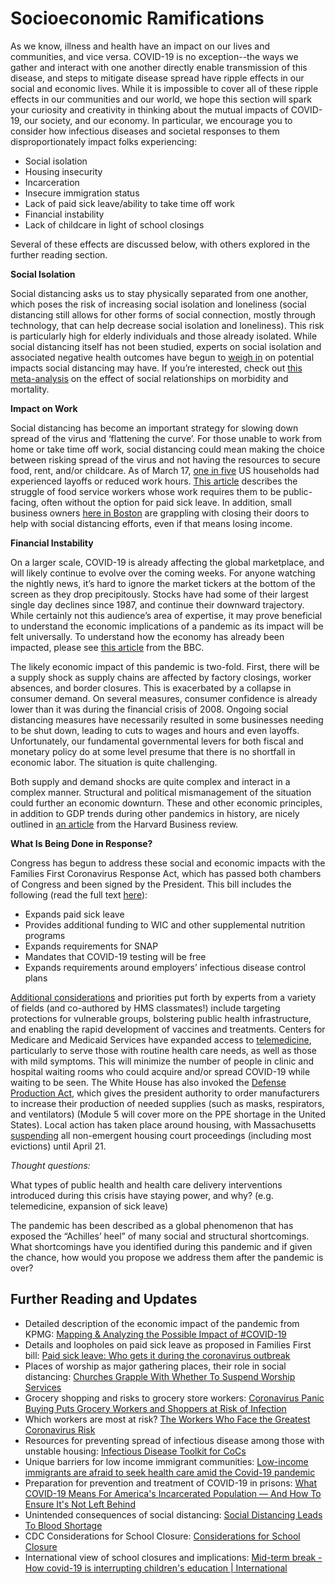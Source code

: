 # Socioeconomic Ramifications

As we know, illness and health have an impact on our lives and communities, and vice versa. COVID-19 is no exception--the ways we gather and interact with one another directly enable transmission of this disease, and steps to mitigate disease spread have ripple effects in our social and economic lives. While it is impossible to cover all of these ripple effects in our communities and our world, we hope this section will spark your curiosity and creativity in thinking about the mutual impacts of COVID-19, our society, and our economy. In particular, we encourage you to consider how infectious diseases and societal responses to them disproportionately impact folks experiencing:

* Social isolation
* Housing insecurity
* Incarceration
* Insecure immigration status
* Lack of paid sick leave/ability to take time off work
* Financial instability
* Lack of childcare in light of school closings

Several of these effects are discussed below, with others explored in the further reading section.

**Social Isolation**

Social distancing asks us to stay physically separated from one another, which poses the risk of increasing social isolation and loneliness \(social distancing still allows for other forms of social connection, mostly through technology, that can help decrease social isolation and loneliness\). This risk is particularly high for elderly individuals and those already isolated. While social distancing itself has not been studied, experts on social isolation and associated negative health outcomes have begun to [weigh in](https://www.sciencemag.org/news/2020/03/we-are-social-species-how-will-social-distancing-affect-us) on potential impacts social distancing may have. If you’re interested, check out [this meta-analysis](https://www.ncbi.nlm.nih.gov/pmc/articles/PMC2910600/) on the effect of social relationships on morbidity and mortality.

**Impact on Work**

Social distancing has become an important strategy for slowing down spread of the virus and ‘flattening the curve’. For those unable to work from home or take time off work, social distancing could mean making the choice between risking spread of the virus and not having the resources to secure food, rent, and/or childcare. As of March 17, [one in five](https://www.npr.org/2020/03/17/817158521/poll-nearly-1-in-5-households-have-lost-work-because-of-pandemic) US households had experienced layoffs or reduced work hours. [This article](https://www.vox.com/the-goods/2020/3/13/21178879/coronavirus-covid-19-restaurant-workers-sick-leave-chipotle-mcdonalds) describes the struggle of food service workers whose work requires them to be public-facing, often without the option for paid sick leave. In addition, small business owners [here in Boston](https://www.wgbh.org/news/local-news/2020/03/12/covid-19-hitting-boston-area-small-businesses) are grappling with closing their doors to help with social distancing efforts, even if that means losing income.

**Financial Instability**

On a larger scale, COVID-19 is already affecting the global marketplace, and will likely continue to evolve over the coming weeks. For anyone watching the nightly news, it’s hard to ignore the market tickers at the bottom of the screen as they drop precipitously. Stocks have had some of their largest single day declines since 1987, and continue their downward trajectory. While certainly not this audience’s area of expertise, it may prove beneficial to understand the economic implications of a pandemic as its impact will be felt universally. To understand how the economy has already been impacted, please see [this article](https://www.bbc.com/news/business-51706225) from the BBC.

The likely economic impact of this pandemic is two-fold. First, there will be a supply shock as supply chains are affected by factory closings, worker absences, and border closures. This is exacerbated by a collapse in consumer demand. On several measures, consumer confidence is already lower than it was during the financial crisis of 2008. Ongoing social distancing measures have necessarily resulted in some businesses needing to be shut down, leading to cuts to wages and hours and even layoffs. Unfortunately, our fundamental governmental levers for both fiscal and monetary policy do at some level presume that there is no shortfall in economic labor. The situation is quite challenging.

Both supply and demand shocks are quite complex and interact in a complex manner. Structural and political mismanagement of the situation could further an economic downturn. These and other economic principles, in addition to GDP trends during other pandemics in history, are nicely outlined in [an article](https://hbr.org/2020/03/what-coronavirus-could-mean-for-the-global-economy) from the Harvard Business review.

**What Is Being Done in Response?**

Congress has begun to address these social and economic impacts with the Families First Coronavirus Response Act, which has passed both chambers of Congress and been signed by the President. This bill includes the following \(read the full text [here](https://www.congress.gov/bill/116th-congress/house-bill/6201/text)\):

* Expands paid sick leave
* Provides additional funding to WIC and other supplemental nutrition programs
* Expands requirements for SNAP
* Mandates that COVID-19 testing will be free
* Expands requirements around employers’ infectious disease control plans

[Additional considerations](https://www.healthaffairs.org/do/10.1377/hblog20200312.363618/full/) and priorities put forth by experts from a variety of fields \(and co-authored by HMS classmates!\) include targeting protections for vulnerable groups, bolstering public health infrastructure, and enabling the rapid development of vaccines and treatments. Centers for Medicare and Medicaid Services have expanded access to [telemedicine](https://www.cms.gov/newsroom/fact-sheets/medicare-telemedicine-health-care-provider-fact-sheet), particularly to serve those with routine health care needs, as well as those with mild symptoms. This will minimize the number of people in clinic and hospital waiting rooms who could acquire and/or spread COVID-19 while waiting to be seen. The White House has also invoked the [Defense Production Act](https://www.vox.com/2020/3/18/21185333/coronavirus-defense-production-act-trump), which gives the president authority to order manufacturers to increase their production of needed supplies \(such as masks, respirators, and ventilators\) \(Module 5 will cover more on the PPE shortage in the United States\). Local action has taken place around housing, with Massachusetts [suspending](https://www.mass.gov/housing-court-rules/housing-court-standing-order-2-20-temporary-modifications-to-court-operations) all non-emergent housing court proceedings \(including most evictions\) until April 21.

_Thought questions:_

What types of public health and health care delivery interventions introduced during this crisis have staying power, and why? \(e.g. telemedicine, expansion of sick leave\)

The pandemic has been described as a global phenomenon that has exposed the “Achilles’ heel” of many social and structural shortcomings. What shortcomings have you identified during this pandemic and if given the chance, how would you propose we address them after the pandemic is over?

## **Further Reading and Updates**

* Detailed description of the economic impact of the pandemic from KPMG: [Mapping & Analyzing the Possible Impact of \#COVID-19](https://www.kpmg.us/insights/2020/mapping-covid-19.html)
* Details and loopholes on paid sick leave as proposed in Families First bill: [Paid sick leave: Who gets it during the coronavirus outbreak](https://www.washingtonpost.com/business/2020/03/16/paid-sick-leave-coronavirus-house-bill/)
* Places of worship as major gathering places, their role in social distancing: [Churches Grapple With Whether To Suspend Worship Services](https://www.npr.org/2020/03/13/815502396/churches-grapple-with-whether-to-suspend-worship-services)
* Grocery shopping and risks to grocery store workers: [Coronavirus Panic Buying Puts Grocery Workers and Shoppers at Risk of Infection](https://www.propublica.org/article/coronavirus-grocery-shopping-risk-workers-shoppers-covid-19)
* Which workers are most at risk? [The Workers Who Face the Greatest Coronavirus Risk](https://www.nytimes.com/interactive/2020/03/15/business/economy/coronavirus-worker-risk.html?referringSource=articleShare&fbclid=IwAR2lKU6eSRsoGo9WO9ScKN5Jt5LpqRfYO-cd0SLm4z1x73W2gqhP8palfMc)
* Resources for preventing spread of infectious disease among those with unstable housing: [Infectious Disease Toolkit for CoCs](https://www.hudexchange.info/resource/5985/infectious-disease-toolkit-for-cocs/?utm_source=HUD+Exchange+Mailing+List&utm_campaign=453c25fdc2-Health+Prepare+CoC+3.2.20&utm_medium=email&utm_term=0_f32b935a5f-453c25fdc2-19540589)
* Unique barriers for low income immigrant communities: [Low-income immigrants are afraid to seek health care amid the Covid-19 pandemic](https://www.vox.com/identities/2020/3/13/21173897/coronavirus-low-income-immigrants)
* Preparation for prevention and treatment of COVID-19 in prisons: [What COVID-19 Means For America's Incarcerated Population — And How To Ensure It's Not Left Behind](https://www.healthaffairs.org/do/10.1377/hblog20200310.290180/full/)
* Unintended consequences of social distancing: [Social Distancing Leads To Blood Shortage](https://www.npr.org/2020/03/17/817249320/social-distancing-leads-to-blood-shortage)
* CDC Considerations for School Closure: [Considerations for School Closure](https://www.cdc.gov/coronavirus/2019-ncov/downloads/considerations-for-school-closure.pdf)
* International view of school closures and implications: [Mid-term break - How covid-19 is interrupting children's education \| International](https://www.economist.com/international/2020/03/18/how-covid-19-is-interrupting-childrens-education?fsrc=newsletter&utm_campaign=the-economist-today&utm_medium=newsletter&utm_source=salesforce-marketing-cloud&utm_term=2020-03-18&utm_content=article-link-1)

